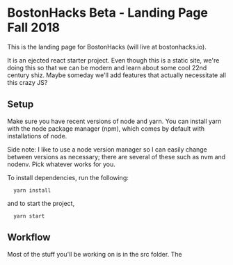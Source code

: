 # BostonHacks Beta - Landing Page Fall 2018
This is the landing page for BostonHacks (will live at bostonhacks.io).

It is an ejected react starter project. Even though this is a static site, we're doing this so that we can be modern and learn about some cool 22nd century shiz. Maybe someday we'll add features that actually necessitate all this crazy JS?

## Setup

Make sure you have recent versions of node and yarn. You can install yarn with the node package manager (npm), which comes by default with installations of node.

Side note: I like to use a node version manager so I can easily change between versions as necessary; there are several of these such as nvm and nodenv. Pick whatever works for you.

To install dependencies, run the following:

```
  yarn install
```

and to start the project,

```
  yarn start
```

## Workflow

Most of the stuff you'll be working on is in the src folder. The 


